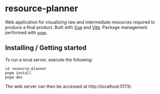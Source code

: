 # resource-planner

Web application for visualizing raw and intermediate resources required to produce a final product.
Built with [Vue](https://vuejs.org/) and [Vite](https://vite.dev/). Package management performed with [`pnpm`](https://pnpm.io/).

## Installing / Getting started

To run a local server, execute the following:

```shell
cd resource-planner
pnpm install
pnpm dev
```

The web server can then be accessed at http://localhost:5173/.

